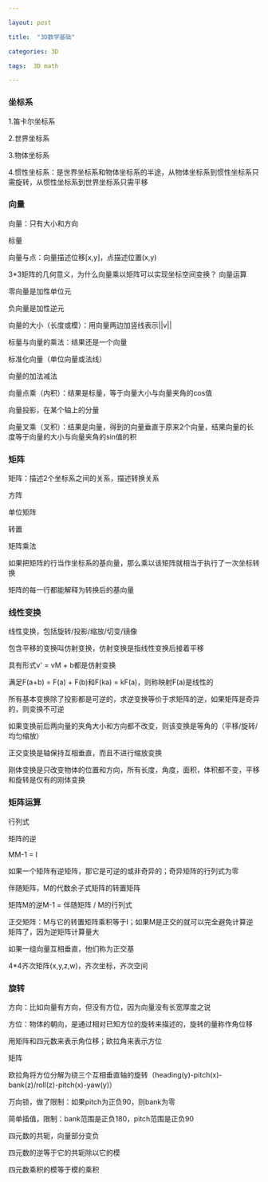 ```yaml
---

layout: post

title:  "3D数学基础"

categories: 3D

tags:  3D math

---
```

### 坐标系
1.笛卡尔坐标系

2.世界坐标系

3.物体坐标系

4.惯性坐标系：是世界坐标系和物体坐标系的半途，从物体坐标系到惯性坐标系只需旋转，从惯性坐标系到世界坐标系只需平移

### 向量
向量：只有大小和方向

标量

向量与点：向量描述位移[x,y]，点描述位置(x,y)


3*3矩阵的几何意义，为什么向量乘以矩阵可以实现坐标空间变换？
向量运算

零向量是加性单位元

负向量是加性逆元

向量的大小（长度或模）：用向量两边加竖线表示||v||

标量与向量的乘法：结果还是一个向量

标准化向量（单位向量或法线）

向量的加法减法

向量点乘（内积）：结果是标量，等于向量大小与向量夹角的cos值

向量投影，在某个轴上的分量

向量叉乘（叉积）：结果是向量，得到的向量垂直于原来2个向量，结果向量的长度等于向量的大小与向量夹角的sin值的积


### 矩阵
矩阵：描述2个坐标系之间的关系，描述转换关系

方阵

单位矩阵

转置

矩阵乘法

如果把矩阵的行当作坐标系的基向量，那么乘以该矩阵就相当于执行了一次坐标转换

矩阵的每一行都能解释为转换后的基向量

### 线性变换
线性变换，包括旋转/投影/缩放/切变/镜像

包含平移的变换叫仿射变换，仿射变换是指线性变换后接着平移

具有形式v' = vM + b都是仿射变换

满足F(a+b) = F(a) + F(b)和F(ka) = kF(a)，则称映射F(a)是线性的

所有基本变换除了投影都是可逆的，求逆变换等价于求矩阵的逆，如果矩阵是奇异的，则变换不可逆

如果变换前后两向量的夹角大小和方向都不改变，则该变换是等角的（平移/旋转/均匀缩放）

正交变换是轴保持互相垂直，而且不进行缩放变换

刚体变换是只改变物体的位置和方向，所有长度，角度，面积，体积都不变，平移和旋转是仅有的刚体变换

### 矩阵运算
行列式

矩阵的逆

MM-1 = I

如果一个矩阵有逆矩阵，那它是可逆的或非奇异的；奇异矩阵的行列式为零

伴随矩阵，M的代数余子式矩阵的转置矩阵

矩阵M的逆M-1 = 伴随矩阵 / M的行列式

正交矩阵：M与它的转置矩阵乘积等于I；如果M是正交的就可以完全避免计算逆矩阵了，因为逆矩阵计算量大

如果一组向量互相垂直，他们称为正交基

4*4齐次矩阵(x,y,z,w)，齐次坐标，齐次空间

### 旋转
方向：比如向量有方向，但没有方位，因为向量没有长宽厚度之说

方位：物体的朝向，是通过相对已知方位的旋转来描述的，旋转的量称作角位移

用矩阵和四元数来表示角位移；欧拉角来表示方位

矩阵

欧拉角将方位分解为绕三个互相垂直轴的旋转（heading(y)-pitch(x)-bank(z)/roll(z)-pitch(x)-yaw(y)）

万向锁，做了限制：如果pitch为正负90，则bank为零

简单插值，限制：bank范围是正负180，pitch范围是正负90

四元数的共轭，向量部分变负

四元数的逆等于它的共轭除以它的模

四元数乘积的模等于模的乘积